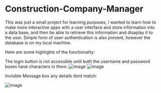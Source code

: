 # Construction-Company-Manager
This was just a small project for learning purposes, I wanted to learn how to make more interactive apps with a user interface and store information into a data base, and then be able to retrieve this information and disaplay it to the user.
Simple form of user-authentication is also present, however the database is on my local machine.

Here are some highlights of the functionality:

The login button is not accessible until both the username and password boxes have characters in them:
![image](https://github.com/Joe-L-Kaz/Construction-Company-Manager/assets/109974112/083674f7-5dde-421b-a2c2-b5bff890feec)
![image](https://github.com/Joe-L-Kaz/Construction-Company-Manager/assets/109974112/2db16986-35d0-4957-adcf-98fca2ca287c)

Invisible Message box any details dont match:

![image](https://github.com/Joe-L-Kaz/Construction-Company-Manager/assets/109974112/baf06f77-d6b0-4c43-bb1f-0998967dd17b)

